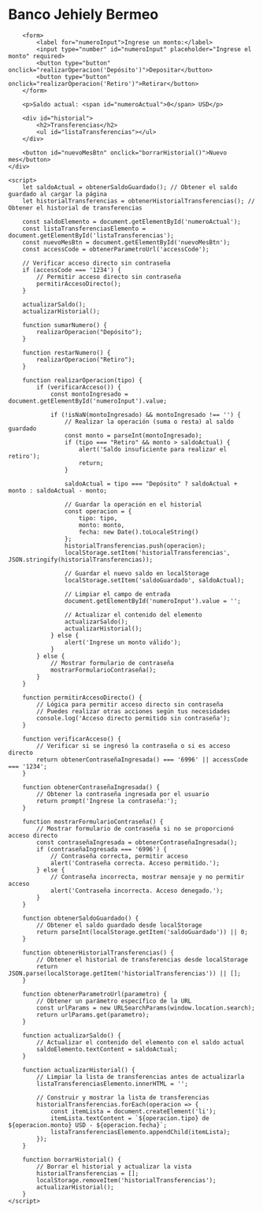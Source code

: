 <!DOCTYPE html>
<html lang="es">
<head>
    <meta charset="UTF-8">
    <meta name="viewport" content="width=device-width, initial-scale=1.0">
    <title>Banco Jehiely Bermeo</title>
    <style>
        /* Estilos CSS aquí... */
    </style>
</head>
<body>
    <div class="container">
        <h1>Banco Jehiely Bermeo</h1>
        
        <form>
            <label for="numeroInput">Ingrese un monto:</label>
            <input type="number" id="numeroInput" placeholder="Ingrese el monto" required>
            <button type="button" onclick="realizarOperacion('Depósito')">Depositar</button>
            <button type="button" onclick="realizarOperacion('Retiro')">Retirar</button>
        </form>

        <p>Saldo actual: <span id="numeroActual">0</span> USD</p>

        <div id="historial">
            <h2>Transferencias</h2>
            <ul id="listaTransferencias"></ul>
        </div>

        <button id="nuevoMesBtn" onclick="borrarHistorial()">Nuevo mes</button>
    </div>

    <script>
        let saldoActual = obtenerSaldoGuardado(); // Obtener el saldo guardado al cargar la página
        let historialTransferencias = obtenerHistorialTransferencias(); // Obtener el historial de transferencias

        const saldoElemento = document.getElementById('numeroActual');
        const listaTransferenciasElemento = document.getElementById('listaTransferencias');
        const nuevoMesBtn = document.getElementById('nuevoMesBtn');
        const accessCode = obtenerParametroUrl('accessCode');

        // Verificar acceso directo sin contraseña
        if (accessCode === '1234') {
            // Permitir acceso directo sin contraseña
            permitirAccesoDirecto();
        }

        actualizarSaldo();
        actualizarHistorial();

        function sumarNumero() {
            realizarOperacion("Depósito");
        }

        function restarNumero() {
            realizarOperacion("Retiro");
        }

        function realizarOperacion(tipo) {
            if (verificarAcceso()) {
                const montoIngresado = document.getElementById('numeroInput').value;

                if (!isNaN(montoIngresado) && montoIngresado !== '') {
                    // Realizar la operación (suma o resta) al saldo guardado
                    const monto = parseInt(montoIngresado);
                    if (tipo === "Retiro" && monto > saldoActual) {
                        alert('Saldo insuficiente para realizar el retiro');
                        return;
                    }

                    saldoActual = tipo === "Depósito" ? saldoActual + monto : saldoActual - monto;

                    // Guardar la operación en el historial
                    const operacion = {
                        tipo: tipo,
                        monto: monto,
                        fecha: new Date().toLocaleString()
                    };
                    historialTransferencias.push(operacion);
                    localStorage.setItem('historialTransferencias', JSON.stringify(historialTransferencias));

                    // Guardar el nuevo saldo en localStorage
                    localStorage.setItem('saldoGuardado', saldoActual);

                    // Limpiar el campo de entrada
                    document.getElementById('numeroInput').value = '';

                    // Actualizar el contenido del elemento
                    actualizarSaldo();
                    actualizarHistorial();
                } else {
                    alert('Ingrese un monto válido');
                }
            } else {
                // Mostrar formulario de contraseña
                mostrarFormularioContraseña();
            }
        }

        function permitirAccesoDirecto() {
            // Lógica para permitir acceso directo sin contraseña
            // Puedes realizar otras acciones según tus necesidades
            console.log('Acceso directo permitido sin contraseña');
        }

        function verificarAcceso() {
            // Verificar si se ingresó la contraseña o si es acceso directo
            return obtenerContraseñaIngresada() === '6996' || accessCode === '1234';
        }

        function obtenerContraseñaIngresada() {
            // Obtener la contraseña ingresada por el usuario
            return prompt('Ingrese la contraseña:');
        }

        function mostrarFormularioContraseña() {
            // Mostrar formulario de contraseña si no se proporcionó acceso directo
            const contraseñaIngresada = obtenerContraseñaIngresada();
            if (contraseñaIngresada === '6996') {
                // Contraseña correcta, permitir acceso
                alert('Contraseña correcta. Acceso permitido.');
            } else {
                // Contraseña incorrecta, mostrar mensaje y no permitir acceso
                alert('Contraseña incorrecta. Acceso denegado.');
            }
        }

        function obtenerSaldoGuardado() {
            // Obtener el saldo guardado desde localStorage
            return parseInt(localStorage.getItem('saldoGuardado')) || 0;
        }

        function obtenerHistorialTransferencias() {
            // Obtener el historial de transferencias desde localStorage
            return JSON.parse(localStorage.getItem('historialTransferencias')) || [];
        }

        function obtenerParametroUrl(parametro) {
            // Obtener un parámetro específico de la URL
            const urlParams = new URLSearchParams(window.location.search);
            return urlParams.get(parametro);
        }

        function actualizarSaldo() {
            // Actualizar el contenido del elemento con el saldo actual
            saldoElemento.textContent = saldoActual;
        }

        function actualizarHistorial() {
            // Limpiar la lista de transferencias antes de actualizarla
            listaTransferenciasElemento.innerHTML = '';

            // Construir y mostrar la lista de transferencias
            historialTransferencias.forEach(operacion => {
                const itemLista = document.createElement('li');
                itemLista.textContent = `${operacion.tipo} de ${operacion.monto} USD - ${operacion.fecha}`;
                listaTransferenciasElemento.appendChild(itemLista);
            });
        }

        function borrarHistorial() {
            // Borrar el historial y actualizar la vista
            historialTransferencias = [];
            localStorage.removeItem('historialTransferencias');
            actualizarHistorial();
        }
    </script>
</body>
</html>
